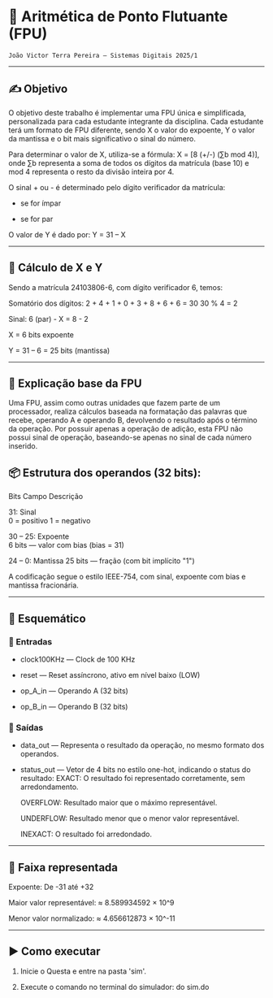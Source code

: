 # 🧠 Aritmética de Ponto Flutuante (FPU)

    João Victor Terra Pereira — Sistemas Digitais 2025/1

---
## ✍️ Objetivo

O objetivo deste trabalho é implementar uma FPU única e simplificada, personalizada para cada estudante integrante da disciplina. Cada estudante terá um formato de FPU diferente, sendo X o valor do expoente, Y o valor da mantissa e o bit mais significativo o sinal do número.

Para determinar o valor de X, utiliza-se a fórmula:
X = [8 (+/-) (∑b mod 4)], onde ∑b representa a soma de todos os dígitos da matrícula (base 10) e mod 4 representa o resto da divisão inteira por 4.

O sinal + ou - é determinado pelo dígito verificador da matrícula:

+ se for ímpar

- se for par

O valor de Y é dado por:
Y = 31 – X

---
## 🟰 Cálculo de X e Y

Sendo a matrícula 24103806-6, com dígito verificador 6, temos:

Somatório dos dígitos: 2 + 4 + 1 + 0 + 3 + 8 + 6 + 6 = 30
  30 % 4 = 2 
  
  Sinal: 6 (par) -
  X = 8 - 2 
  
  X = 6 bits expoente
  
  Y = 31 – 6 = 25 bits (mantissa)

---
## 🧮 Explicação base da FPU

Uma FPU, assim como outras unidades que fazem parte de um processador, realiza cálculos baseada na formatação das palavras que recebe, operando A e operando B, devolvendo o resultado após o término da operação.
Por possuir apenas a operação de adição, esta FPU não possui sinal de operação, baseando-se apenas no sinal de cada número inserido.

## 📦 Estrutura dos operandos (32 bits):

Bits	Campo	Descrição

31:	Sinal	
   0 = positivo
   1 = negativo
   
30 – 25: Expoente	
   6 bits — valor com bias (bias = 31)
   
24 – 0: Mantissa
   25 bits — fração (com bit implícito "1")

A codificação segue o estilo IEEE-754, com sinal, expoente com bias e mantissa fracionária.

---
## 🤖 Esquemático

### 🔌 Entradas

* clock100KHz — Clock de 100 KHz

* reset — Reset assíncrono, ativo em nível baixo (LOW)

* op_A_in — Operando A (32 bits)

* op_B_in — Operando B (32 bits)


### 🔋 Saídas

* data_out — Representa o resultado da operação, no mesmo formato dos operandos.

* status_out — Vetor de 4 bits no estilo one-hot, indicando o status do resultado:
   EXACT: O resultado foi representado corretamente, sem arredondamento.

   OVERFLOW: Resultado maior que o máximo representável.

   UNDERFLOW: Resultado menor que o menor valor representável.

   INEXACT: O resultado foi arredondado.

---

## 📏 Faixa representada

Expoente: De -31 até +32

Maior valor representável:
≈ 8.589934592 × 10^9

Menor valor normalizado:
≈ 4.656612873 × 10^-11

---

## ▶️ Como executar
1. Inicie o Questa e entre na pasta 'sim'.

2. Execute o comando no terminal do simulador:
do sim.do
